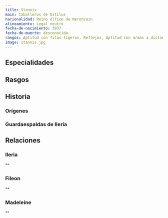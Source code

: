 ```yaml
---
title: Stannis
main: Caballeros de Ustilus
nacionalidad: Reino élfico de Neronvain 
alineamiento: Legal neutro
fecha-de-nacimiento: 3937
fecha-de-muerte: desconocida
rangos: Aptitud con filos ligeros, Reflejos, Aptitud con armas a distancia
image: stannis.jpg
---
```


## Especialidades



## Rasgos



## Historia

### Orígenes



### Guardaespaldas de Ileria



## Relaciones

### Ileria

""

### Fileon

""

### Madeleine

""

